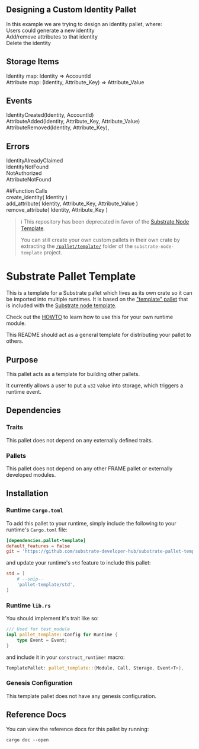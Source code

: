## Designing a Custom Identity Pallet

In this example we are trying to design an identity pallet, where: <br />
Users could generate a new identity <br />
Add/remove attributes to that identity <br />
Delete the identity <br />

## Storage Items <br />
Identity map: Identity => AccountId <br />
Attribute map: (Identity, Attribute_Key) => Attribute_Value <br />

## Events <br />
IdentityCreated(Identity, AccountId) <br />
AttributeAdded(Identity, Attribute_Key, Attribute_Value) <br />
AttributeRemoved(Identity, Attribute_Key), <br />

## Errors <br />
IdentityAlreadyClaimed <br />
IdentityNotFound <br />
NotAuthorized <br />
AttributeNotFound <br />

##Function Calls <br />
create_identity( Identity ) <br />
add_attribute( Identity, Attribute_Key, Attribute_Value ) <br />
remove_attribute( Identity, Attribute_Key ) <br />



> :information_source: This repository has been deprecated in favor of the [Substrate Node Template](https://github.com/substrate-developer-hub/substrate-node-template).
> 
> You can still create your own custom pallets in their own crate by extracting the [`/pallet/template/`](https://github.com/substrate-developer-hub/substrate-node-template/tree/master/pallets/template) folder of the `substrate-node-template` project.


# Substrate Pallet Template

This is a template for a Substrate pallet which lives as its own crate so it can be imported into multiple runtimes. It is based on the ["template" pallet](https://github.com/paritytech/substrate/tree/master/bin/node-template/pallets/template) that is included with the [Substrate node template](https://github.com/paritytech/substrate/tree/master/bin/node-template).

Check out the [HOWTO](HOWTO.md) to learn how to use this for your own runtime module.

This README should act as a general template for distributing your pallet to others.

## Purpose

This pallet acts as a template for building other pallets.

It currently allows a user to put a `u32` value into storage, which triggers a runtime event.

## Dependencies

### Traits

This pallet does not depend on any externally defined traits.

### Pallets

This pallet does not depend on any other FRAME pallet or externally developed modules.

## Installation

### Runtime `Cargo.toml`

To add this pallet to your runtime, simply include the following to your runtime's `Cargo.toml` file:

```TOML
[dependencies.pallet-template]
default_features = false
git = 'https://github.com/substrate-developer-hub/substrate-pallet-template.git'
```

and update your runtime's `std` feature to include this pallet:

```TOML
std = [
    # --snip--
    'pallet-template/std',
]
```

### Runtime `lib.rs`

You should implement it's trait like so:

```rust
/// Used for test_module
impl pallet_template::Config for Runtime {
	type Event = Event;
}
```

and include it in your `construct_runtime!` macro:

```rust
TemplatePallet: pallet_template::{Module, Call, Storage, Event<T>},
```

### Genesis Configuration

This template pallet does not have any genesis configuration.

## Reference Docs

You can view the reference docs for this pallet by running:

```
cargo doc --open
```
